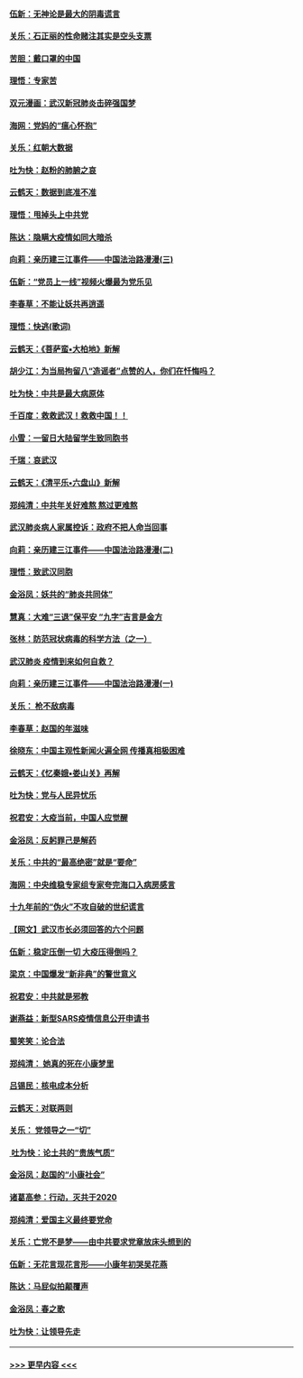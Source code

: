 #### [伍新：无神论是最大的阴毒谎言](../pages/nsc993/n11846129.md?t=02060211) 
#### [关乐：石正丽的性命赌注其实是空头支票](../pages/nsc993/n11846109.md?t=02060211) 
#### [苦胆：戴口罩的中国](../pages/nsc993/n11845576.md?t=02060211) 
#### [理悟：专家苦](../pages/nsc993/n11845564.md?t=02060211) 
#### [双元漫画：武汉新冠肺炎击碎强国梦](../pages/nsc993/n11843320.md?t=02060211) 
#### [海网：党妈的“瘟心怀抱”](../pages/nsc993/n11840740.md?t=02060211) 
#### [关乐：红朝大数据](../pages/nsc993/n11840675.md?t=02060211) 
#### [吐为快：赵粉的肺腑之哀](../pages/nsc993/n11840618.md?t=02060211) 
#### [云鹤天：数据到底准不准](../pages/nsc993/n11840325.md?t=02060211) 
#### [理悟：甩掉头上中共党](../pages/nsc993/n11838826.md?t=02060211) 
#### [陈达：隐瞒大疫情如同大暗杀](../pages/nsc993/n11838771.md?t=02060211) 
#### [向莉：亲历建三江事件——中国法治路漫漫(三)](../pages/nsc993/n11831825.md?t=02060211) 
#### [伍新：“党员上一线”视频火爆最为党乐见](../pages/nsc993/n11838200.md?t=02060211) 
#### [李春草：不能让妖共再逍遥](../pages/nsc993/n11838102.md?t=02060211) 
#### [理悟：快逃(歌词)](../pages/nsc993/n11838083.md?t=02060211) 
#### [云鹤天：《菩萨蛮▪大柏地》新解](../pages/nsc993/n11838059.md?t=02060211) 
#### [胡少江：为当局拘留八“造谣者”点赞的人，你们在忏悔吗？](../pages/nsc993/n11836801.md?t=02060211) 
#### [吐为快：中共是最大病原体](../pages/nsc993/n11836748.md?t=02060211) 
#### [千百度：救救武汉！救救中国！！](../pages/nsc993/n11836145.md?t=02060211) 
#### [小雪：一留日大陆留学生致同胞书](../pages/nsc993/n11834624.md?t=02060211) 
#### [千瑞：哀武汉](../pages/nsc993/n11833647.md?t=02060211) 
#### [云鹤天：《清平乐▪六盘山》新解](../pages/nsc993/n11833611.md?t=02060211) 
#### [郑纯清：中共年关好难熬 熬过更难熬](../pages/nsc993/n11833489.md?t=02060211) 
#### [武汉肺炎病人家属控诉：政府不把人命当回事](../pages/nsc993/n11833205.md?t=02060211) 
#### [向莉：亲历建三江事件——中国法治路漫漫(二)](../pages/nsc993/n11829102.md?t=02060211) 
#### [理悟：致武汉同胞](../pages/nsc993/n11831522.md?t=02060211) 
#### [金浴凤：妖共的“肺炎共同体”](../pages/nsc993/n11829448.md?t=02060211) 
#### [慧真：大难“三退”保平安 “九字”吉言是金方](../pages/nsc993/n11829501.md?t=02060211) 
#### [张林：防范冠状病毒的科学方法（之一）](../pages/nsc993/n11828618.md?t=02060211) 
#### [武汉肺炎 疫情到来如何自救？](../pages/nsc993/n11827632.md?t=02060211) 
#### [向莉：亲历建三江事件——中国法治路漫漫(一)](../pages/nsc993/n11827190.md?t=02060211) 
#### [关乐： 枪不敌病毒](../pages/nsc993/n11826746.md?t=02060211) 
#### [李春草：赵国的年滋味](../pages/nsc993/n11826321.md?t=02060211) 
#### [徐晓东：中国主观性新闻火遍全网 传播真相极困难](../pages/nsc993/n11826508.md?t=02060211) 
#### [云鹤天：《忆秦娥▪娄山关》再解](../pages/nsc993/n11824682.md?t=02060211) 
#### [吐为快：党与人民异忧乐](../pages/nsc993/n11824660.md?t=02060211) 
#### [祝君安：大疫当前，中国人应觉醒](../pages/nsc993/n11821946.md?t=02060211) 
#### [金浴凤：反躬罪己是解药](../pages/nsc993/n11820280.md?t=02060211) 
#### [关乐：中共的“最高绝密”就是“要命”](../pages/nsc993/n11816946.md?t=02060211) 
#### [海网：中央维稳专家组专家夸完海口入病房感言](../pages/nsc993/n11815138.md?t=02060211) 
#### [十九年前的“伪火”不攻自破的世纪谎言](../pages/nsc993/n11813238.md?t=02060211) 
#### [【网文】武汉市长必须回答的六个问题](../pages/nsc993/n11813848.md?t=02060211) 
#### [伍新：稳定压倒一切 大疫压得倒吗？](../pages/nsc993/n11812634.md?t=02060211) 
#### [梁京：中国爆发“新非典”的警世意义](../pages/nsc993/n11812554.md?t=02060211) 
#### [祝君安：中共就是邪教](../pages/nsc993/n11812431.md?t=02060211) 
#### [谢燕益：新型SARS疫情信息公开申请书](../pages/nsc993/n11808840.md?t=02060211) 
#### [蜀笑笑：论合法](../pages/nsc993/n11808064.md?t=02060211) 
#### [郑纯清： 她真的死在小康梦里](../pages/nsc993/n11806623.md?t=02060211) 
#### [吕锡民：核电成本分析](../pages/nsc993/n11806284.md?t=02060211) 
#### [云鹤天：对联两则](../pages/nsc993/n11805957.md?t=02060211) 
#### [关乐： 党领导之一“切”](../pages/nsc993/n11804505.md?t=02060211) 
#### [ 吐为快：论土共的“贵族气质”](../pages/nsc993/n11804490.md?t=02060211) 
#### [金浴凤：赵国的“小康社会”](../pages/nsc993/n11804452.md?t=02060211) 
#### [诸葛高参：行动，灭共于2020](../pages/nsc993/n11804120.md?t=02060211) 
#### [郑纯清：爱国主义最终要党命](../pages/nsc993/n11802197.md?t=02060211) 
#### [关乐：亡党不是梦——由中共要求党章放床头想到的](../pages/nsc993/n11802156.md?t=02060211) 
#### [伍新：无花言现花言形——小康年初哭吴花燕](../pages/nsc993/n11800044.md?t=02060211) 
#### [陈达：马屁似拍颠覆声](../pages/nsc993/n11800010.md?t=02060211) 
#### [金浴凤：春之歌](../pages/nsc993/n11797687.md?t=02060211) 
#### [吐为快：让领导先走](../pages/nsc993/n11797512.md?t=02060211) 

----
#### [ >>> 更早内容 <<< ](../indexes/nsc993-earlier.md)

